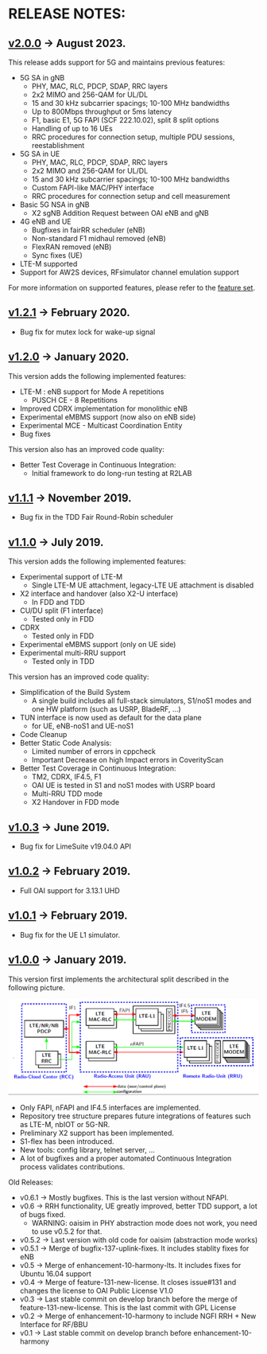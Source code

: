 # RELEASE NOTES: #

## [v2.0.0](https://gitlab.eurecom.fr/oai/openairinterface5g/-/tags/v2.0.0) -> August 2023. ##

This release adds support for 5G and maintains previous features:
* 5G SA in gNB
  - PHY, MAC, RLC, PDCP, SDAP, RRC layers
  - 2x2 MIMO and 256-QAM for UL/DL
  - 15 and 30 kHz subcarrier spacings; 10-100 MHz bandwidths
  - Up to 800Mbps throughput or 5ms latency
  - F1, basic E1, 5G FAPI (SCF 222.10.02), split 8 split options
  - Handling of up to 16 UEs
  - RRC procedures for connection setup, multiple PDU sessions, reestablishment
* 5G SA in UE
  - PHY, MAC, RLC, PDCP, SDAP, RRC layers
  - 2x2 MIMO and 256-QAM for UL/DL
  - 15 and 30 kHz subcarrier spacings; 10-100 MHz bandwidths
  - Custom FAPI-like MAC/PHY interface
  - RRC procedures for connection setup and cell measurement
* Basic 5G NSA in gNB
  - X2 sgNB Addition Request between OAI eNB and gNB
* 4G eNB and UE
  - Bugfixes in fairRR scheduler (eNB)
  - Non-standard F1 midhaul removed (eNB)
  - FlexRAN removed (eNB)
  - Sync fixes (UE)
* LTE-M supported
* Support for AW2S devices, RFsimulator channel emulation support

For more information on supported features, please refer to the [feature set](doc/FEATURE_SET.md).

## [v1.2.1](https://gitlab.eurecom.fr/oai/openairinterface5g/-/tags/v1.2.1) -> February 2020. ##

* Bug fix for mutex lock for wake-up signal

## [v1.2.0](https://gitlab.eurecom.fr/oai/openairinterface5g/-/tags/v1.2.0) -> January 2020. ##

This version adds the following implemented features:

* LTE-M : eNB support for Mode A repetitions
  - PUSCH CE - 8 Repetitions
* Improved CDRX implementation for monolithic eNB
* Experimental eMBMS support (now also on eNB side)
* Experimental MCE - Multicast Coordination Entity
* Bug fixes

This version also has an improved code quality:

* Better Test Coverage in Continuous Integration:
  - Initial framework to do long-run testing at R2LAB

## [v1.1.1](https://gitlab.eurecom.fr/oai/openairinterface5g/-/tags/v1.1.1) -> November 2019. ##

- Bug fix in the TDD Fair Round-Robin scheduler

## [v1.1.0](https://gitlab.eurecom.fr/oai/openairinterface5g/-/tags/v1.1.0) -> July 2019. ##

This version adds the following implemented features:

* Experimental support of LTE-M
  - Single LTE-M UE attachment, legacy-LTE UE attachment is disabled
* X2 interface and handover (also X2-U interface)
  - In FDD and TDD
* CU/DU split (F1 interface)
  - Tested only in FDD
* CDRX
  - Tested only in FDD
* Experimental eMBMS support (only on UE side)
* Experimental multi-RRU support
  - Tested only in TDD

This version has an improved code quality:

* Simplification of the Build System
  - A single build includes all full-stack simulators, S1/noS1 modes and one HW platform (such as USRP, BladeRF, ...)
* TUN interface is now used as default for the data plane
  - for UE, eNB-noS1 and UE-noS1
* Code Cleanup
* Better Static Code Analysis:
  - Limited number of errors in cppcheck
  - Important Decrease on high Impact errors in CoverityScan
* Better Test Coverage in Continuous Integration:
  - TM2, CDRX, IF4.5, F1
  - OAI UE is tested in S1 and noS1 modes with USRP board
  - Multi-RRU TDD mode
  - X2 Handover in FDD mode

## [v1.0.3](https://gitlab.eurecom.fr/oai/openairinterface5g/-/tags/v1.0.3) -> June 2019. ##

- Bug fix for LimeSuite v19.04.0 API

## [v1.0.2](https://gitlab.eurecom.fr/oai/openairinterface5g/-/tags/v1.0.2) -> February 2019. ##

- Full OAI support for 3.13.1 UHD

## [v1.0.1](https://gitlab.eurecom.fr/oai/openairinterface5g/-/tags/v1.0.1) -> February 2019. ##

- Bug fix for the UE L1 simulator.

## [v1.0.0](https://gitlab.eurecom.fr/oai/openairinterface5g/-/tags/v1.0.0) -> January 2019. ##

This version first implements the architectural split described in the following picture.

![Block Diagram](./doc/images/oai_lte_enb_func_split_arch.png)

* Only FAPI, nFAPI and IF4.5 interfaces are implemented.
* Repository tree structure prepares future integrations of features such as LTE-M, nbIOT or 5G-NR.
* Preliminary X2 support has been implemented.
* S1-flex has been introduced.
* New tools: config library, telnet server, ...
* A lot of bugfixes and a proper automated Continuous Integration process validates contributions.

Old Releases:

* v0.6.1 -> Mostly bugfixes. This is the last version without NFAPI.
* v0.6 -> RRH functionality, UE greatly improved, better TDD support, a lot of bugs fixed.
  - WARNING: oaisim in PHY abstraction mode does not work, you need to use v0.5.2 for that.
* v0.5.2 -> Last version with old code for oaisim (abstraction mode works)
* v0.5.1 -> Merge of bugfix-137-uplink-fixes. It includes stablity fixes for eNB
* v0.5 -> Merge of enhancement-10-harmony-lts. It includes fixes for Ubuntu 16.04 support
* v0.4 -> Merge of feature-131-new-license. It closes issue#131 and changes the license to OAI Public License V1.0
* v0.3 -> Last stable commit on develop branch before the merge of feature-131-new-license. This is the last commit with GPL License
* v0.2 -> Merge of enhancement-10-harmony to include NGFI RRH + New Interface for RF/BBU
* v0.1 -> Last stable commit on develop branch before enhancement-10-harmony

